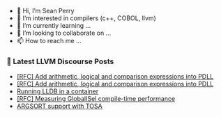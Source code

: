 - 👋 Hi, I’m Sean Perry
- 👀 I’m interested in compilers (c++, COBOL, llvm)
- 🌱 I’m currently learning ...
- 💞️ I’m looking to collaborate on ...
- 📫 How to reach me ...

<!---
s66perry/s66perry is a ✨ special ✨ repository because its `README.md` (this file) appears on your GitHub profile.
You can click the Preview link to take a look at your changes.
--->
### 📕 Latest LLVM Discourse Posts

<!-- DISCOURSE-LLVM:START -->
- [[RFC] Add arithmetic, logical and comparison expressions into PDLL](https://discourse.llvm.org/t/rfc-add-arithmetic-logical-and-comparison-expressions-into-pdll/78251#post_11)
- [[RFC] Add arithmetic, logical and comparison expressions into PDLL](https://discourse.llvm.org/t/rfc-add-arithmetic-logical-and-comparison-expressions-into-pdll/78251#post_10)
- [Running LLDB in a container](https://discourse.llvm.org/t/running-lldb-in-a-container/76801#post_16)
- [[RFC] Measuring GlobalISel compile-time performance](https://discourse.llvm.org/t/rfc-measuring-globalisel-compile-time-performance/78412#post_4)
- [ARGSORT support with TOSA](https://discourse.llvm.org/t/argsort-support-with-tosa/78366#post_7)
<!-- DISCOURSE-LLVM:END -->

